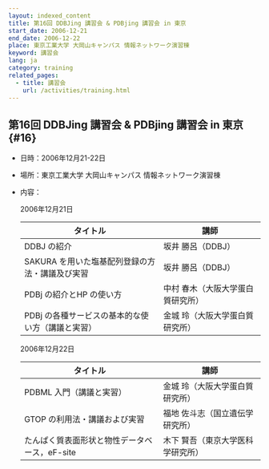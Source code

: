 ```yaml
---
layout: indexed_content
title: 第16回 DDBJing 講習会 & PDBjing 講習会 in 東京
start_date: 2006-12-21
end_date: 2006-12-22
place: 東京工業大学 大岡山キャンパス 情報ネットワーク演習棟
keyword: 講習会
lang: ja
category: training
related_pages:
  - title: 講習会
    url: /activities/training.html
---
```


## 第16回 DDBJing 講習会 & PDBjing 講習会 in 東京  {#16}

-   日時：2006年12月21-22日

-   場所：東京工業大学 大岡山キャンパス 情報ネットワーク演習棟

-   内容：

    2006年12月21日

    | タイトル | 講師 |
    |----|----|
    | DDBJ の紹介 | 坂井 勝呂（DDBJ）                 |
    | SAKURA を用いた塩基配列登録の方法・講議及び実習   | 坂井 勝呂（DDBJ） |
    | PDBj の紹介とHP の使い方 | 中村 春木（大阪大学蛋白質研究所） |
    | PDBj の各種サービスの基本的な使い方（講議と実習） | 金城 玲（大阪大学蛋白質研究所） |

    2006年12月22日

    | タイトル | 講師 |
    |----|----|
    | PDBML 入門（講議と実習） | 金城 玲（大阪大学蛋白質研究所） |
    | GTOP の利用法・講議および実習 | 福地 佐斗志（国立遺伝学研究所） |
    | たんぱく質表面形状と物性データベース，eF-site | 木下 賢吾（東京大学医科学研究所） |